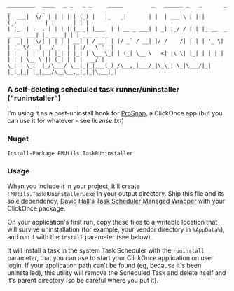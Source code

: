     _________  ____   _ _   _ _     _____         _   ______ _   _       _           _        _ _           
    |  ___|  \/  | | | | | (_) |   |_   _|       | |  | ___ \ | | |     (_)         | |      | | |          
    | |_  | .  . | | | | |_ _| |___  | | __ _ ___| | _| |_/ / | | |_ __  _ _ __  ___| |_ __ _| | | ___ _ __ 
    |  _| | |\/| | | | | __| | / __| | |/ _` / __| |/ /    /| | | | '_ \| | '_ \/ __| __/ _` | | |/ _ \ '__|
    | |   | |  | | |_| | |_| | \__ \_| | (_| \__ \   <| |\ \| |_| | | | | | | | \__ \ || (_| | | |  __/ |   
    \_|   \_|  |_/\___/ \__|_|_|___(_)_/\__,_|___/_|\_\_| \_|\___/|_| |_|_|_| |_|___/\__\__,_|_|_|\___|_|   
                                                                                                        
                                                                                                        

### A self-deleting scheduled task runner/uninstaller ("runinstaller")
I'm using it as a post-uninstall hook for [ProSnap](https://github.com/factormystic/ProSnap#readme), a ClickOnce app (but you can use it for whatever - see _license.txt_)


### Nuget
    Install-Package FMUtils.TaskRUninstaller

### Usage

When you include it in your project, it'll create `FMUtils.TaskRUninstaller.exe` in your output directory. Ship this file and its sole dependency, [David Hall's Task Scheduler Managed Wrapper](https://nuget.org/packages/TaskScheduler) with your ClickOnce package.

On your application's first run, copy these files to a writable location that will survive uninstallation (for example, your vendor directory in `%AppData%`), and run it with the `install` parameter (see below).

It will install a task in the system Task Scheduler with the `runinstall` parameter, that you can use to start your ClickOnce application on user login. If your application path can't be found (eg, because it's been uninstalled), this utility will remove the Scheduled Task and delete itself and it's parent directory (so be careful where you put it).
